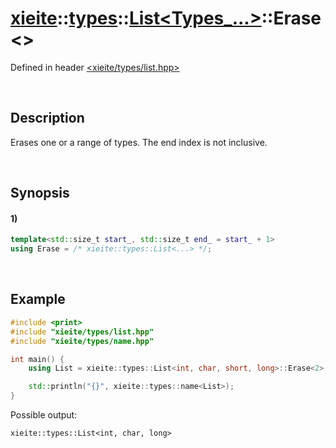 # [xieite](../../../../../xieite.md)\:\:[types](../../../../../types.md)\:\:[List<Types_...>](../../../list.md)\:\:Erase\<\>
Defined in header [<xieite/types/list.hpp>](../../../../../../include/xieite/types/list.hpp)

&nbsp;

## Description
Erases one or a range of types. The end index is not inclusive.

&nbsp;

## Synopsis
#### 1)
```cpp
template<std::size_t start_, std::size_t end_ = start_ + 1>
using Erase = /* xieite::types::List<...> */;
```

&nbsp;

## Example
```cpp
#include <print>
#include "xieite/types/list.hpp"
#include "xieite/types/name.hpp"

int main() {
    using List = xieite::types::List<int, char, short, long>::Erase<2>;

    std::println("{}", xieite::types::name<List>);
}
```
Possible output:
```
xieite::types::List<int, char, long>
```
